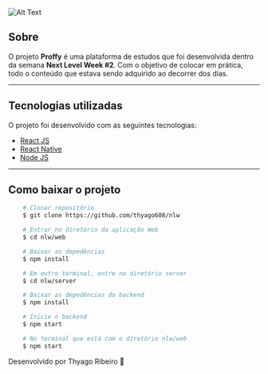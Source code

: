 ![Alt Text](https://user-images.githubusercontent.com/57146734/89735207-41c97680-da37-11ea-83f0-5a25e45551e5.gif)
## Sobre

O projeto **Proffy** é uma plataforma de estudos que foi desenvolvida dentro da semana **Next Level Week #2**. Com o objetivo de colocar em prática, todo o conteúdo que estava sendo adquirido ao decorrer dos dias.

---

## Tecnologias utilizadas

O projeto foi desenvolvido com as seguintes tecnologias:

- [React JS](https://pt-br.reactjs.org/)
- [React Native](https://reactnative.dev/)
- [Node JS](https://nodejs.org/en/)


---

## Como baixar o projeto

```bash
    # Clonar repositório
    $ git clone https://github.com/thyago608/nlw

    # Entrar no diretório da aplicação Web
    $ cd nlw/web

    # Baixar as depedências
    $ npm install

    # Em outro terminal, entre no diretório server
    $ cd nlw/server

    # Baixar as depedências do backend
    $ npm install

    # Inicie o backend
    $ npm start

    # No terminal que está com o diretório nlw/web
    $ npm start 
```

Desenvolvido por Thyago Ribeiro 👋
